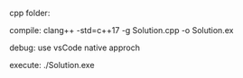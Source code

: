 cpp folder:

compile: 
clang++ -std=c++17 -g Solution.cpp -o Solution.ex

debug:
use vsCode native approch

execute:
./Solution.exe 